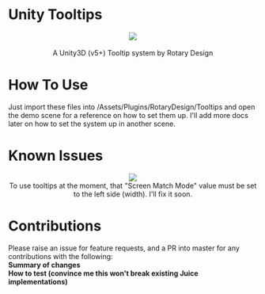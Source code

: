 # Unity Tooltips
<p align="center">
  <img src="https://puu.sh/sLnKr/453deff8f0.gif">
  <br/><br/>
  <span>A Unity3D (v5+) Tooltip system by Rotary Design</span>
</p>

# How To Use
Just import these files into /Assets/Plugins/RotaryDesign/Tooltips and open the demo scene for a reference on how to set them up. I'll add more docs later on how to set the system up in another scene.

# Known Issues
<p align="center">
  <img src="http://puu.sh/kJG7m/9337af4e3e.png">
  <br/>
  <span>To use tooltips at the moment, that "Screen Match Mode" value must be set to the left side (width). I'll fix it soon.</span>
</p>


Contributions
=======
Please raise an issue for feature requests, and a PR into master for any contributions with the following:
<br/>**Summary of changes**
<br/>**How to test (convince me this won't break existing Juice implementations)**
